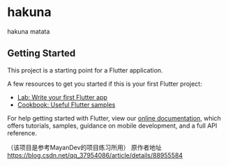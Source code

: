 # hakuna

hakuna matata

## Getting Started

This project is a starting point for a Flutter application.

A few resources to get you started if this is your first Flutter project:

- [Lab: Write your first Flutter app](https://flutter.dev/docs/get-started/codelab)
- [Cookbook: Useful Flutter samples](https://flutter.dev/docs/cookbook)

For help getting started with Flutter, view our
[online documentation](https://flutter.dev/docs), which offers tutorials,
samples, guidance on mobile development, and a full API reference.

（该项目是参考MayanDev的项目练习所用）
原作者地址 https://blog.csdn.net/qq_37954086/article/details/88955584
